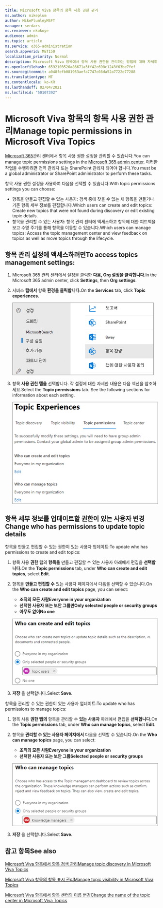```yaml
---
title: Microsoft Viva 항목의 항목 사용 권한 관리
ms.author: mikeplum
author: MikePlumleyMSFT
manager: serdars
ms.reviewer: nkokoye
audience: admin
ms.topic: article
ms.service: o365-administration
search.appverid: MET150
localization_priority: Normal
description: Microsoft Viva 항목에서 항목 사용 권한을 관리하는 방법에 대해 자세히 알아보습니다.
ms.openlocfilehash: 6592103526a86671a3ff42c698c1243f63be7fef
ms.sourcegitcommit: a048fefb081953aefa7747c08da52a7722e77288
ms.translationtype: MT
ms.contentlocale: ko-KR
ms.lasthandoff: 02/04/2021
ms.locfileid: "50107392"
---
```

# <a name="manage-topic-permissions-in-microsoft-viva-topics"></a><span data-ttu-id="1a414-103">Microsoft Viva 항목의 항목 사용 권한 관리</span><span class="sxs-lookup"><span data-stu-id="1a414-103">Manage topic permissions in Microsoft Viva Topics</span></span>

<span data-ttu-id="1a414-104">[Microsoft 365](https://admin.microsoft.com)관리 센터에서 항목 사용 권한 설정을 관리할 수 있습니다.</span><span class="sxs-lookup"><span data-stu-id="1a414-104">You can manage topic permissions settings in the [Microsoft 365 admin center](https://admin.microsoft.com).</span></span> <span data-ttu-id="1a414-105">이러한 작업을 수행하려면 전역 관리자 또는 SharePoint 관리자 되어야 합니다.</span><span class="sxs-lookup"><span data-stu-id="1a414-105">You must be a global administrator or SharePoint administrator to perform these tasks.</span></span>

<span data-ttu-id="1a414-106">항목 사용 권한 설정을 사용하여 다음을 선택할 수 있습니다.</span><span class="sxs-lookup"><span data-stu-id="1a414-106">With topic permissions settings you can choose:</span></span>

- <span data-ttu-id="1a414-107">항목을 만들고 편집할 수 있는 사용자: 검색 중에 찾을 수 없는 새 항목을 만들거나 기존 항목 세부 정보를 편집합니다.</span><span class="sxs-lookup"><span data-stu-id="1a414-107">Which users can create and edit topics: Create new topics that were not found during discovery or edit existing topic details.</span></span>
- <span data-ttu-id="1a414-108">항목을 관리할 수 있는 사용자: 항목 관리 센터에 액세스하고 항목에 대한 피드백을 보고 수명 주기를 통해 항목을 이동할 수 있습니다.</span><span class="sxs-lookup"><span data-stu-id="1a414-108">Which users can manage topics: Access the topic management center and view feedback on topics as well as move topics through the lifecycle.</span></span>

## <a name="to-access-topics-management-settings"></a><span data-ttu-id="1a414-109">항목 관리 설정에 액세스하려면</span><span class="sxs-lookup"><span data-stu-id="1a414-109">To access topics management settings:</span></span>

1. <span data-ttu-id="1a414-110">Microsoft 365 관리 센터에서 설정을 클릭한 **다음, Org 설정을 클릭합니다.**</span><span class="sxs-lookup"><span data-stu-id="1a414-110">In the Microsoft 365 admin center, click **Settings**, then **Org settings**.</span></span>
2. <span data-ttu-id="1a414-111">서비스 **탭에서** 항목 **환경을 클릭합니다.**</span><span class="sxs-lookup"><span data-stu-id="1a414-111">On the **Services** tab, click **Topic experiences**.</span></span>

    ![지식에 사람 연결](../media/admin-org-knowledge-options-completed.png) 

3. <span data-ttu-id="1a414-113">항목 **사용 권한 탭을** 선택합니다. 각 설정에 대한 자세한 내용은 다음 섹션을 참조하세요.</span><span class="sxs-lookup"><span data-stu-id="1a414-113">Select the **Topic permissions** tab. See the following sections for information about each setting.</span></span>

    ![knowledge-network-settings](../media/knowledge-network-settings-topic-permissions.png) 

## <a name="change-who-has-permissions-to-update-topic-details"></a><span data-ttu-id="1a414-115">항목 세부 정보를 업데이트할 권한이 있는 사용자 변경</span><span class="sxs-lookup"><span data-stu-id="1a414-115">Change who has permissions to update topic details</span></span>

<span data-ttu-id="1a414-116">항목을 만들고 편집할 수 있는 권한이 있는 사용자 업데이트:</span><span class="sxs-lookup"><span data-stu-id="1a414-116">To update who has permissions to create and edit topics:</span></span>

1. <span data-ttu-id="1a414-117">항목 사용 **권한** 탭의 **항목을** 만들고 편집할 수 있는 사용자 아래에서 편집을 **선택합니다.**</span><span class="sxs-lookup"><span data-stu-id="1a414-117">On the **Topic permissions** tab, under **Who can create and edit topics**, select **Edit**.</span></span>
2. <span data-ttu-id="1a414-118">항목을 **만들고 편집할 수** 있는 사용자 페이지에서 다음을 선택할 수 있습니다.</span><span class="sxs-lookup"><span data-stu-id="1a414-118">On the **Who can create and edit topics** page, you can select:</span></span>
    - <span data-ttu-id="1a414-119">**조직의 모든 사람**</span><span class="sxs-lookup"><span data-stu-id="1a414-119">**Everyone in your organization**</span></span>
    - <span data-ttu-id="1a414-120">**선택한 사용자 또는 보안 그룹만**</span><span class="sxs-lookup"><span data-stu-id="1a414-120">**Only selected people or security groups**</span></span>
    - <span data-ttu-id="1a414-121">**아무도 없어**</span><span class="sxs-lookup"><span data-stu-id="1a414-121">**No one**</span></span>

    ![항목 만들기 및 편집](../media/k-manage-who-can-create-and-edit.png)  

3. <span data-ttu-id="1a414-123">**저장** 을 선택합니다.</span><span class="sxs-lookup"><span data-stu-id="1a414-123">Select **Save**.</span></span>

<span data-ttu-id="1a414-124">항목을 관리할 수 있는 권한이 있는 사용자 업데이트:</span><span class="sxs-lookup"><span data-stu-id="1a414-124">To update who has permissions to manage topics:</span></span>

1. <span data-ttu-id="1a414-125">항목 사용 **권한 탭의** 항목을 관리할 수 **있는 사용자** 아래에서 편집을 **선택합니다.**</span><span class="sxs-lookup"><span data-stu-id="1a414-125">On the **Topic permissions** tab, under **Who can manage topics**, select **Edit**.</span></span>
2. <span data-ttu-id="1a414-126">항목을 **관리할 수 있는 사용자 페이지에서** 다음을 선택할 수 있습니다.</span><span class="sxs-lookup"><span data-stu-id="1a414-126">On the **Who can manage topics** page, you can select:</span></span>
    - <span data-ttu-id="1a414-127">**조직의 모든 사람**</span><span class="sxs-lookup"><span data-stu-id="1a414-127">**Everyone in your organization**</span></span>
    - <span data-ttu-id="1a414-128">**선택한 사용자 또는 보안 그룹**</span><span class="sxs-lookup"><span data-stu-id="1a414-128">**Selected people or security groups**</span></span>

    ![항목 관리](../media/k-manage-who-can-manage-topics.png)  

3. <span data-ttu-id="1a414-130">**저장** 을 선택합니다.</span><span class="sxs-lookup"><span data-stu-id="1a414-130">Select **Save**.</span></span>

## <a name="see-also"></a><span data-ttu-id="1a414-131">참고 항목</span><span class="sxs-lookup"><span data-stu-id="1a414-131">See also</span></span>

[<span data-ttu-id="1a414-132">Microsoft Viva 항목에서 항목 검색 관리</span><span class="sxs-lookup"><span data-stu-id="1a414-132">Manage topic discovery in Microsoft Viva Topics</span></span>](topic-experiences-discovery.md)

[<span data-ttu-id="1a414-133">Microsoft Viva 항목의 항목 표시 관리</span><span class="sxs-lookup"><span data-stu-id="1a414-133">Manage topic visibility in Microsoft Viva Topics</span></span>](topic-experiences-knowledge-rules.md)

[<span data-ttu-id="1a414-134">Microsoft Viva 항목에서 항목 센터의 이름 변경</span><span class="sxs-lookup"><span data-stu-id="1a414-134">Change the name of the topic center in Microsoft Viva Topics</span></span>](topic-experiences-administration.md)
